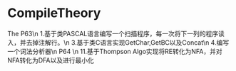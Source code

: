# CompileTheory
The P63\n
1.基于类PASCAL语言编写一个扫描程序，每一次将下一列的程序读入，并去掉注解行。\n
3.基于类C语言实现GetChar,GetBC以及Concat\n
4.编写一个词法分析器\n
P64 \n
11.基于Thompson Algo实现将RE转化为NFA，并对NFA转化为DFA以及进行最小化
